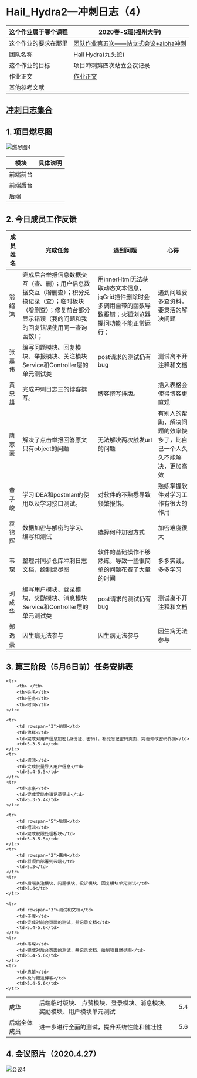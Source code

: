 






# Hail_Hydra2—冲刺日志（4）
| 这个作业属于哪个课程 | [2020春-S班(福州大学)](https://edu.cnblogs.com/campus/fzu/2020SPRINGS) |
| -------------------- | ------------------------------------------------------------ |
| 这个作业的要求在那里 | [团队作业第五次——站立式会议+alpha冲刺](https://edu.cnblogs.com/campus/fzu/2020SPRINGS/homework/10699) |
| 团队名称             | Hail Hydra(九头蛇)                                           |
| 这个作业的目标       | 项目冲刺第四次站立会议记录                                   |
| 作业正文             | [作业正文]( *待填写* )                                       |
| 其他参考文献         |                                                              |

## **[冲刺日志集合](https://www.cnblogs.com/HailHydra/p/12790965.html)**

## 1. **项目燃尽图**
![燃尽图4](https://images.cnblogs.com/cnblogs_com/021700613h/1752569/o_200502132425%E7%87%83%E5%B0%BD%E5%9B%BE4.png "燃尽图4")

| 模块     | 具体说明 |
| -------- | -------- |
| 前端前台 |          |
| 前端后台 |          |
| 后端     |          |



## 2. 今日成员工作反馈

| 成员姓名 | 完成任务 | 遇到问题 | 心得 |
| ------------ | ----------- | --------- | ------------ |
| 翁绍鸿 | 完成后台举报信息数据交互（查、删）；用户信息数据交互（增删查）；积分兑换记录（查）；临时板块（增删查）；修复前台部分显示错误（我的问题和我的回复错误使用同一查询函数）； | 用innerHtml无法获取动态文本信息，jqGrid插件删除时会多调用自带的函数导致报错；火狐浏览器提问功能不能正常运行； | 遇到问题要多查资料，要灵活的解决问题 |
| 张嘉伟 | 编写问题模块、回复模块、举报模块、关注模块Service和Controller层的单元测试类 | post请求的测试仍有bug | 测试离不开注释和文档 |
| 黄忠雄 | 完成冲刺日志三的博客撰写。 | 博客撰写排版。 | 插入表格会使得博客更直观 |
| 唐志豪 | 解决了点击举报回答原文只有object的问题 | 无法解决两次触发url的问题 | 有别人的帮助，解决问题的效率快多了，比自己一个人久久不能解决，更加高效 |
| 黄子峻 | 学习IDEA和postman的使用以及学习接口测试。 | 对软件的不熟悉导致频繁报错。 | 熟练掌握软件对学习工作有很大的作用 |
| 袁锦辉 | 数据加密与解密的学习、编写和测试 | 选择何种加密方式 | 加密难度很大 |
| 韦琛 | 整理并同步仓库冲刺日志文档，绘制燃尽图 | 软件的基础操作不够熟练，导致一些很简单的问题花费了大量的时间 | 多多实践，多多学习 |
| 刘成华 | 编写用户模块、登录模块、奖励模块、消息模块Service和Controller层的单元测试类 | post请求的测试仍有bug | 测试离不开注释和文档 |
| 郑逸豪 | 因生病无法参与 | 因生病无法参与 | 因生病无法参与 |



## 3. 第三阶段（5月6日前）任务安排表

<table>

	<tr>
	    <th> </th>
	    <th>姓名</th>
	    <th>任务</th>
	    <th>时间</th>
	</tr>  
	   
	<tr>
	    <td rowspan="3">前端</td>
	    <td>锦辉</td>
	    <td>完成对用户信息加密(身份证、密码)，补充忘记密码页面、完善修改密码界面</td>
	    <td>5.3-5.4</td>
	</tr>
	<tr>
	    <td>绍鸿</td>
	    <td>完成批量导入用户信息</td>
	    <td>5.4-5.5</td>
	</tr>
	<tr>
	    <td>志豪</td>
	    <td>完成奖励申请记录导出</td>
	    <td>5.3-5.4</td>
	</tr>
	   
	<tr>
	    <td rowspan="5">后端</td>
	    <td>绍鸿</td>
	    <td>完成权限处理板块</td>
	    <td>5.3-5.5</td>
	</tr>
	<tr>
	    <td rowspan="2">嘉伟</td>
	    <td>将项目部署到云端</td>
	    <td>5.3</td>
	</tr>
	<tr>
	    <td>后端关注模块、问题模块、投诉模块、回复模块单元测试</td>
	    <td>5.4</td>
	</tr>
   <tr>
        <td>成华</td>
        <td>后端临时版块、 点赞模块、登录模块、消息模块、奖励模块、用户模块单元测试</td>
        <td>5.4</td>
    </tr>
    <tr>
        <td>后端全体成员</td>
        <td>进一步进行全面的测试，提升系统性能和健壮性</td>
        <td>5.6</td>
    </tr>
    
    <tr>
        <td rowspan="3">测试和文档</td>
        <td>子峻</td>
        <td>完成对前台页面的测试，并记录文档</td>
        <td>5.4-5.6</td>
    </tr>
    <tr>
        <td>韦琛</td>
        <td>完成对后台页面的测试，并记录文档，绘制项目燃尽图</td>
        <td>5.4-5.6</td>
    </tr>
    <tr>
        <td>忠雄</td>
        <td>及时跟进博客</td>
        <td>5.4-5.6</td>
    </tr>

</table>


## 4. 会议照片（2020.4.27）
![会议4](https://images.cnblogs.com/cnblogs_com/021700613h/1752569/o_200502132416%E4%BC%9A%E8%AE%AE4.jpg "会议4")
